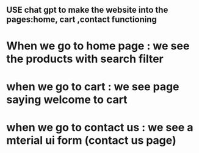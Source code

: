 ## USE chat gpt to make the website into the pages:home, cart ,contact functioning

# When we go to home page : we see the products with search filter

# when we go to cart : we see page saying welcome to cart

# when we go to contact us : we see a mterial ui form (contact us page)